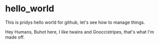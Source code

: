 # hello_world
This is pridys hello world for github, let's see how to manage things.

Hey Humans,
Buhot here, I like twains and Gnoccistripes, that's what I'm made off.
